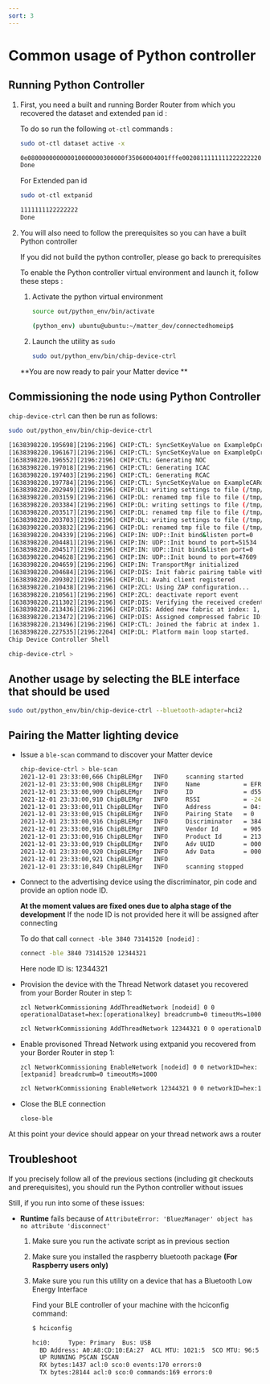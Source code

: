 ```yaml
---
sort: 3
---
```


# Common usage of Python controller

## Running Python Controller

1.  First, you need a built and running Border Router from which you recovered the dataset and extended pan id :

    To do so run the following `ot-ctl` commands :
    ```bash
    sudo ot-ctl dataset active -x

    0e080000000000010000000300000f35060004001fffe0020811111111222222220708fd3a0171dcccd9a0051000112233445566778899aabbccddeeff030e4f70656e54687265616444656d6f01021234041061e1206d2c2b46e079eb775f41fc72190c0402a0fff8
    Done
    ```

    For Extended pan id
    ```bash
    sudo ot-ctl extpanid

    1111111122222222
    Done
    ```

2.  You will also need to follow the prerequisites so you can have a built Python controller

    If you did not build the python controller, please go back to prerequisites

    To enable the Python controller virtual environment and launch it, follow these steps :
      1.  Activate the python virtual environment 
          ```bash
          source out/python_env/bin/activate

          (python_env) ubuntu@ubuntu:~/matter_dev/connectedhomeip$
          ```

      2.  Launch the utility as `sudo`
          ```bash
          sudo out/python_env/bin/chip-device-ctrl
          ```

    **You are now ready to pair your Matter device **


## Commissioning the node using Python Controller

`chip-device-ctrl` can then be run as follows:

```bash
sudo out/python_env/bin/chip-device-ctrl

[1638398220.195698][2196:2196] CHIP:CTL: SyncSetKeyValue on ExampleOpCredsCAKey
[1638398220.196167][2196:2196] CHIP:CTL: SyncSetKeyValue on ExampleOpCredsICAKey
[1638398220.196552][2196:2196] CHIP:CTL: Generating NOC
[1638398220.197018][2196:2196] CHIP:CTL: Generating ICAC
[1638398220.197403][2196:2196] CHIP:CTL: Generating RCAC
[1638398220.197784][2196:2196] CHIP:CTL: SyncSetKeyValue on ExampleCARootCert0
[1638398220.202949][2196:2196] CHIP:DL: writing settings to file (/tmp/chip_factory.ini-j3myvg)
[1638398220.203159][2196:2196] CHIP:DL: renamed tmp file to file (/tmp/chip_factory.ini)
[1638398220.203384][2196:2196] CHIP:DL: writing settings to file (/tmp/chip_config.ini-d8UXZd)
[1638398220.203517][2196:2196] CHIP:DL: renamed tmp file to file (/tmp/chip_config.ini)
[1638398220.203703][2196:2196] CHIP:DL: writing settings to file (/tmp/chip_counters.ini-U9M3wh)
[1638398220.203832][2196:2196] CHIP:DL: renamed tmp file to file (/tmp/chip_counters.ini)
[1638398220.204339][2196:2196] CHIP:IN: UDP::Init bind&listen port=0
[1638398220.204481][2196:2196] CHIP:IN: UDP::Init bound to port=51534
[1638398220.204517][2196:2196] CHIP:IN: UDP::Init bind&listen port=0
[1638398220.204628][2196:2196] CHIP:IN: UDP::Init bound to port=47609
[1638398220.204659][2196:2196] CHIP:IN: TransportMgr initialized
[1638398220.204684][2196:2196] CHIP:DIS: Init fabric pairing table with server storage
[1638398220.209302][2196:2196] CHIP:DL: Avahi client registered
[1638398220.210438][2196:2196] CHIP:ZCL: Using ZAP configuration...
[1638398220.210561][2196:2196] CHIP:ZCL: deactivate report event
[1638398220.211302][2196:2196] CHIP:DIS: Verifying the received credentials
[1638398220.213436][2196:2196] CHIP:DIS: Added new fabric at index: 1, Initialized: 1
[1638398220.213472][2196:2196] CHIP:DIS: Assigned compressed fabric ID: 0x2E844DFA0BA1AE9E, node ID: 0x000000000001B669
[1638398220.213496][2196:2196] CHIP:CTL: Joined the fabric at index 1. Compressed fabric ID is: 0x2E844DFA0BA1AE9E
[1638398220.227535][2196:2204] CHIP:DL: Platform main loop started.
Chip Device Controller Shell

chip-device-ctrl >
```

## Another usage by selecting the BLE interface that should be used

```bash
sudo out/python_env/bin/chip-device-ctrl --bluetooth-adapter=hci2
```

## Pairing the Matter lighting device 

  * Issue a `ble-scan` command to discover your Matter device
    ```bash
    chip-device-ctrl > ble-scan
    2021-12-01 23:33:00,666 ChipBLEMgr   INFO     scanning started
    2021-12-01 23:33:00,908 ChipBLEMgr   INFO     Name            = EFR32_LIGHT
    2021-12-01 23:33:00,909 ChipBLEMgr   INFO     ID              = d558231f-fb05-389c-bae2-6b797b364d28
    2021-12-01 23:33:00,910 ChipBLEMgr   INFO     RSSI            = -24
    2021-12-01 23:33:00,911 ChipBLEMgr   INFO     Address         = 04:CD:15:72:FC:D5
    2021-12-01 23:33:00,915 ChipBLEMgr   INFO     Pairing State   = 0
    2021-12-01 23:33:00,916 ChipBLEMgr   INFO     Discriminator   = 3840
    2021-12-01 23:33:00,916 ChipBLEMgr   INFO     Vendor Id       = 9050
    2021-12-01 23:33:00,916 ChipBLEMgr   INFO     Product Id      = 21324
    2021-12-01 23:33:00,919 ChipBLEMgr   INFO     Adv UUID        = 0000fff6-0000-1000-8000-00805f9b34fb
    2021-12-01 23:33:00,920 ChipBLEMgr   INFO     Adv Data        = 00000f5a234c53
    2021-12-01 23:33:00,921 ChipBLEMgr   INFO
    2021-12-01 23:33:10,849 ChipBLEMgr   INFO     scanning stopped
    ```

  * Connect to the advertising device using the discriminator, pin code and provide an option node ID. 
  
    **At the moment values are fixed ones due to alpha stage of the development**
    If the node ID is not provided here it will be assigned after connecting

    To do that call `connect -ble 3840 73141520 [nodeid]` :

    ```bash
    connect -ble 3840 73141520 12344321
    ```

    Here node ID is: 12344321

  * Provision the device with the Thread Network dataset you recovered from your Border Router in step 1:
    
    `zcl NetworkCommissioning AddThreadNetwork [nodeid] 0 0 operationalDataset=hex:[operationalkey] breadcrumb=0 timeoutMs=1000`

    ```bash
    zcl NetworkCommissioning AddThreadNetwork 12344321 0 0 operationalDataset=hex:0e080000000000010000000300000f35060004001fffe0020811111111222222220708fd4666991b8aa4f2051000112233445566778899aabbccddeeff030e4f70656e54687265616444656d6f01021234041061e1206d2c2b46e079eb775f41fc72190c0402a0fff8 breadcrumb=0 timeoutMs=1000
    ```

  * Enable provisoned Thread Network using extpanid you recovered from your Border Router in step 1:

    `zcl NetworkCommissioning EnableNetwork [nodeid] 0 0 networkID=hex:[extpanid] breadcrumb=0 timeoutMs=1000`

    ```bash
    zcl NetworkCommissioning EnableNetwork 12344321 0 0 networkID=hex:1111111122222222 breadcrumb=0 timeoutMs=1000
    ```

  * Close the BLE connection
    
    ```bash
    close-ble
    ```

  At this point your device should appear on your thread network aws a router

## Troubleshoot
If you precisely follow all of the previous sections (including git checkouts and prerequisites), you should run the Python controller without issues

Still, if you run into some of these issues:

* **Runtime** fails because of `AttributeError: 'BluezManager' object has no attribute 'disconnect'`
  1.  Make sure you run the activate script as in previous section
  2.  Make sure you installed the raspberry bluetooth package **(For Raspberry users only)**
  3.  Make sure you run this utility on a device that has a Bluetooth Low Energy Interface
  
      Find your BLE controller of your machine with the hciconfig command:

      ```bash
      $ hciconfig

      hci0: 	Type: Primary  Bus: USB
        BD Address: A0:A8:CD:10:EA:27  ACL MTU: 1021:5  SCO MTU: 96:5
        UP RUNNING PSCAN ISCAN
        RX bytes:1437 acl:0 sco:0 events:170 errors:0
        TX bytes:28144 acl:0 sco:0 commands:169 errors:0
      ```


